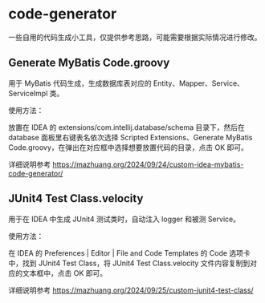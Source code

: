 # code-generator

一些自用的代码生成小工具，仅提供参考思路，可能需要根据实际情况进行修改。

## Generate MyBatis Code.groovy

用于 MyBatis 代码生成，生成数据库表对应的 Entity、Mapper、Service、ServiceImpl 类。

使用方法：

放置在 IDEA 的 extensions/com.intellij.database/schema 目录下，然后在 database 面板里右键表名依次选择 Scripted Extensions、Generate MyBatis Code.groovy，在弹出在对应框中选择想要放置代码的目录，点击 OK 即可。

详细说明参考 <https://mazhuang.org/2024/09/24/custom-idea-mybatis-code-generator/>

## JUnit4 Test Class.velocity

用于在 IDEA 中生成 JUnit4 测试类时，自动注入 logger 和被测 Service。

使用方法：

在 IDEA 的 Preferences | Editor | File and Code Templates 的 Code 选项卡中，找到 JUnit4 Test Class，将 JUnit4 Test Class.velocity 文件内容复制到对应的文本框中，点击 OK 即可。

详细说明参考 <https://mazhuang.org/2024/09/25/custom-junit4-test-class/>
